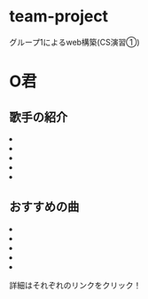 # team-project
グループ1によるweb構築(CS演習①)

<!DOCTYPE html>
<html lang="ja">
<head>
<title>たつのサイト</title>
<meta charset="UFT-8">
</head>
<body>
<h1>O君</h1>
<h2>歌手の紹介</h2>
<li></li>
<li></li>
<li></li>
<li></li>
<li></li>
<h2>おすすめの曲</h2>
<li><a href=""></a></li>
<li><a href=""></a></li>
<li><a href=""></a></li>
<li><a href=""></a></li>
<li><a href=""></a></li>
<p>詳細はそれぞれのリンクをクリック！</p>
</body>
</html>
